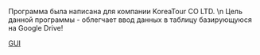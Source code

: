 Программа была написана для компании KoreaTour CO LTD. \n
Цель данной программы - облегчает ввод данных в таблицу базирующуюся на Google Drive!

[GUI](https://user-images.githubusercontent.com/85407183/128201576-c249311c-fdf3-4f66-a68d-a7bda1be5b4e.png)
